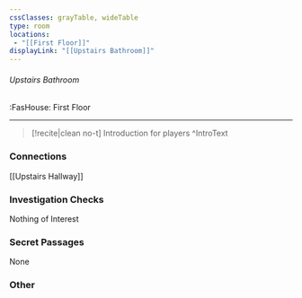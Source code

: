 ```yaml
---
cssClasses: grayTable, wideTable
type: room
locations:
 - "[[First Floor]]"
displayLink: "[[Upstairs Bathroom]]"
---
```

###### Upstairs Bathroom
<span class="sub2">:FasHouse: First Floor</span>

---

> [!recite|clean no-t]
>	Introduction for players
>^IntroText
	
### Connections
[[Upstairs Hallway]]

### Investigation Checks

Nothing of Interest

### Secret Passages
None

### Other


